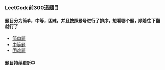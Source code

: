 ### LeetCode前300道题目

#### 题目分为简单，中等，困难。并且按照题号进行了排序，想看哪个题，顺着往下翻就行了

* [简单题](src/leetcode300_easy/Main.java)
* [中等题](src/leetcode300_normal/Main.java)
* [困难题](src/leetcode300_hard/Main.java)

#### 题目持续更新中
